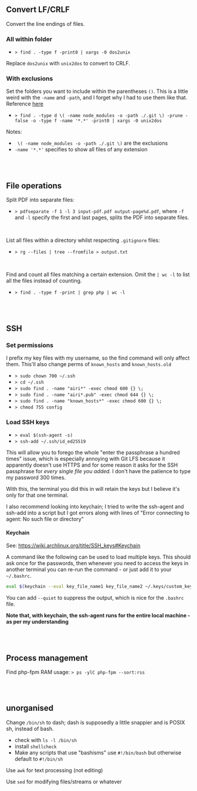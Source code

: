 

## Convert LF/CRLF
Convert the line endings of files.

### All within folder
- `> find . -type f -print0 | xargs -0 dos2unix`


Replace `dos2unix` with `unix2dos` to convert to CRLF.



### With exclusions
Set the folders you want to include within the parentheses `()`. This is a little weird with the `-name` and `-path`, and I forget why I had to use them like that. Reference [here](https://stackoverflow.com/a/4210072)
- `> find . -type d \( -name node_modules -o -path ./.git \) -prune -false -o -type f -name '*.*' -print0 | xargs -0 unix2dos` 

Notes:
- ` \( -name node_modules -o -path ./.git \)` are the exclusions
- `-name '*.*'` specifies to show all files of any extension



<br><br>



## File operations
Split PDF into separate files:
- `> pdfseparate -f 1 -l 3 input-pdf.pdf output-page%d.pdf`, where `-f` and `-l` specify the first and last pages, splits the PDF into separate files.


<br>


List all files within a directory whilst respecting `.gitignore` files:
- `> rg --files | tree --fromfile > output.txt`


<br>


Find and count all files matching a certain extension. Omit the `| wc -l` to list all the files instead of counting.
- `> find . -type f -print | grep php | wc -l` 



<br><br>



## SSH



### Set permissions
I prefix my key files with my username, so the find command will only affect them. This'll also change perms of `known_hosts` and `known_hosts.old`

- `> sudo chown 700 ~/.ssh`
- `> cd ~/.ssh`
- `> sudo find . -name "airi*" -exec chmod 600 {} \;`
- `> sudo find . -name "airi*.pub" -exec chmod 644 {} \;`
- `> sudo find . -name "known_hosts*" -exec chmod 600 {} \;`
- `> chmod 755 config`



### Load SSH keys
- `> eval $(ssh-agent -s)`
- `> ssh-add ~/.ssh/id_ed25519`

This will allow you to forego the whole "enter the passphrase a hundred times" issue, which is especially annoying with Git LFS because it apparently doesn't use HTTPS and for some reason it asks for the SSH passphrase for *every single file you added.* I don't have the patience to type my password 300 times.

With this, the terminal you did this in will retain the keys but I believe it's only for that one terminal.

I also recommend looking into keychain; I tried to write the ssh-agent and ssh-add into a script but I got errors along with lines of "Error connecting to agent: No such file or directory"



#### Keychain
See: https://wiki.archlinux.org/title/SSH_keys#Keychain

A command like the following can be used to load multiple keys. This should ask once for the passwords, then whenever you need to access the keys in another terminal you can re-run the command - or just add it to your `~/.bashrc`.
```bash
eval $(keychain --eval key_file_name1 key_file_name2 ~/.keys/custom_key_location)
```

You can add `--quiet` to suppress the output, which is nice for the `.bashrc` file.

**Note that, with keychain, the ssh-agent runs for the entire local machine - as per my understanding**



<br><br>



## Process management
Find php-fpm RAM usage: `> ps -ylC php-fpm --sort:rss`



<br><br>



## unorganised
Change `/bin/sh` to dash; dash is supposedly a little snappier and is POSIX sh, instead of bash.
- check with `ls -l /bin/sh`
- install `shellcheck`
- Make any scripts that use "bashisms" use `#!/bin/bash` but otherwise default to `#!/bin/sh`


Use `awk` for text processing (not editing)

Use `sed` for modifying files/streams or whatever

